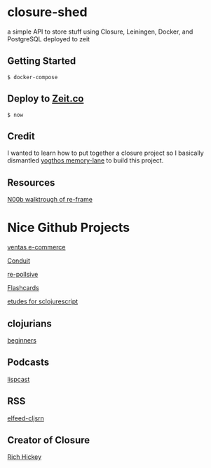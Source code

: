 # closure-shed
a simple API to store stuff using Closure, Leiningen, Docker, and PostgreSQL deployed to zeit


## Getting Started

```
$ docker-compose
```

## Deploy to [Zeit.co](https://zeit.co)

```
$ now
```

## Credit

I wanted to learn how to put together a closure project so I basically dismantled [yogthos memory-lane](https://github.com/yogthos/memory-hole) to build this project.


## Resources

[N00b walktrough of re-frame](http://www.multunus.com/blog/2016/02/noobs-walkthrough-re-frame-app/)

# Nice Github Projects  
[ventas e-commerce](https://github.com/JoelSanchez/ventas)

[Conduit](https://github.com/jacekschae/conduit)

[re-pollsive](https://github.com/gadfly361/re-pollsive)

[Flashcards](https://github.com/alexanderjamesking/flashcards)

[etudes for sclojurescript](https://github.com/jdeisenberg/etudes-for-clojurescript)

## clojurians
[beginners](https://clojurians-log.clojureverse.org/beginners/2017-11-01)

## Podcasts
[lispcast](https://lispcast.com/)

## RSS
[elfeed-cljsrn](https://github.com/areina/elfeed-cljsrn)

## Creator of Closure
[Rich Hickey](https://www.infoq.com/profile/Rich-Hickey)
